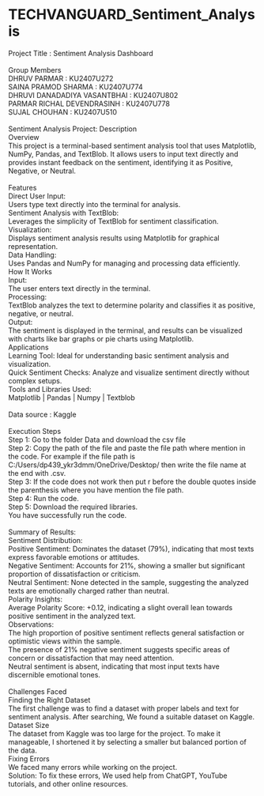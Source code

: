 # TECHVANGUARD_Sentiment_Analysis
Project Title : Sentiment Analysis Dashboard
<br>
<br>
Group Members
<br>
DHRUV PARMAR : KU2407U272 
<br>
SAINA PRAMOD SHARMA : KU2407U774 
<br>
DHRUVI DANADADIYA VASANTBHAI : KU2407U802 
<br>
PARMAR RICHAL DEVENDRASINH : KU2407U778 
<br>
SUJAL CHOUHAN : KU2407U510 
<br>
<br>
Sentiment Analysis Project: Description<br>
Overview<br>
This project is a terminal-based sentiment analysis tool that uses Matplotlib, NumPy, Pandas, and TextBlob. It allows users to input text directly and provides instant feedback on the sentiment, identifying it as Positive, Negative, or Neutral.<br>
<br>
Features<br>
Direct User Input:<br>
Users type text directly into the terminal for analysis.<br>
Sentiment Analysis with TextBlob:<br>
Leverages the simplicity of TextBlob for sentiment classification.<br>
Visualization:<br>
Displays sentiment analysis results using Matplotlib for graphical representation.<br>
Data Handling:<br>
Uses Pandas and NumPy for managing and processing data efficiently.<br>
How It Works<br>
Input:<br>
The user enters text directly in the terminal.<br>
Processing:<br>
TextBlob analyzes the text to determine polarity and classifies it as positive, negative, or neutral.<br>
Output:<br>
The sentiment is displayed in the terminal, and results can be visualized with charts like bar graphs or pie charts using Matplotlib.<br>
Applications<br>
Learning Tool: Ideal for understanding basic sentiment analysis and visualization.<br>
Quick Sentiment Checks: Analyze and visualize sentiment directly without complex setups.
<br>
Tools and Libraries Used:
<br>
Matplotlib | Pandas | Numpy | Textblob
<br>
<br>
Data source : Kaggle 
<br>
<br>
Execution Steps
<br>
Step 1: Go to the folder Data and download the csv file
<br>
Step 2: Copy the path of the file and paste the file path where mention in the code. For example if the file path is C:/Users/dp439_ykr3dmm/OneDrive/Desktop/ then write the file name at the end with .csv.
<br>
Step 3: If the code does not work then put r before the double quotes inside the parenthesis where you have mention the file path.
<br>
Step 4: Run the code.
<br>
Step 5: Download the required libraries.
<br>
You have successfully run the code.
<br>
<br>
Summary of Results:
<br>
Sentiment Distribution:
<br>
Positive Sentiment: Dominates the dataset (79%), indicating that most texts express favorable emotions or attitudes.
<br>
Negative Sentiment: Accounts for 21%, showing a smaller but significant proportion of dissatisfaction or criticism.
<br>
Neutral Sentiment: None detected in the sample, suggesting the analyzed texts are emotionally charged rather than neutral.
<br>
Polarity Insights:
<br>
Average Polarity Score: +0.12, indicating a slight overall lean towards positive sentiment in the analyzed text.
<br>
Observations:
<br>
The high proportion of positive sentiment reflects general satisfaction or optimistic views within the sample.
<br>
The presence of 21% negative sentiment suggests specific areas of concern or dissatisfaction that may need attention.
<br>
Neutral sentiment is absent, indicating that most input texts have discernible emotional tones.
<br>
<br>
Challenges Faced
<br>
Finding the Right Dataset
<br>
The first challenge was to find a dataset with proper labels and text for sentiment analysis. After searching, We found a suitable dataset on Kaggle.
<br>
Dataset Size
<br>
The dataset from Kaggle was too large for the project. To make it manageable, I shortened it by selecting a smaller but balanced portion of the data.
<br>
Fixing Errors
<br>
We faced many errors while working on the project.
<br>
Solution: To fix these errors, We used help from ChatGPT, YouTube tutorials, and other online resources.
